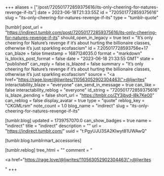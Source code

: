 +++
aliases = ["/post/720501772859375616/its-only-cheering-for-natures-revenge-if-its"]
date = 2023-06-18T21:33:55Z
id = "720501772859375616"
slug = "its-only-cheering-for-natures-revenge-if-its"
type = "tumblr-quote"

[tumblr]
post_url = "https://indirect.tumblr.com/post/720501772859375616/its-only-cheering-for-natures-revenge-if-its"
should_open_in_legacy = true
text = "It&rsquo;s only cheering for Nature&rsquo;s revenge if it&rsquo;s about hurting the billionaire classes, otherwise it&rsquo;s just sparkling ecofascism"
id = 7.205017728593756e+17
can_blaze = false
timestamp = 1687124035.0
format = "markdown"
is_blocks_post_format = false
date = "2023-06-18 21:33:55 GMT"
state = "published"
can_reply = false
is_blazed = false
summary = "It’s only cheering for Nature’s revenge if it’s about hurting the billionaire classes, otherwise it’s just sparkling ecofascism"
source = "<a href=\"https://rage.love/@ljwrites/110563052902304463\">@ljwrites</a>"
interactability_blaze = "everyone"
can_send_in_message = true
can_like = false
interactability_reblog = "everyone"
id_string = "720501772859375616"
is_blaze_pending = false
short_url = "https://tmblr.co/ZY3jbyd-l8k7Ke00"
can_reblog = false
display_avatar = true
type = "quote"
reblog_key = "CKGMLrsm"
note_count = 1.0
blog_name = "indirect"
slug = "its-only-cheering-for-natures-revenge-if-its"

[tumblr.blog]
updated = 1739757070.0
can_show_badges = true
name = "indirect"
title = "indirect"
description = ""
url = "https://indirect.tumblr.com/"
uuid = "t:PgyUJU3SA2Klwyt81UWAwQ"

[tumblr.blog.tumblrmart_accessories]

[tumblr.reblog]
tree_html = ""
comment = "<p><a href=\"https://rage.love/@ljwrites/110563052902304463\">@ljwrites</a></p>"
+++
